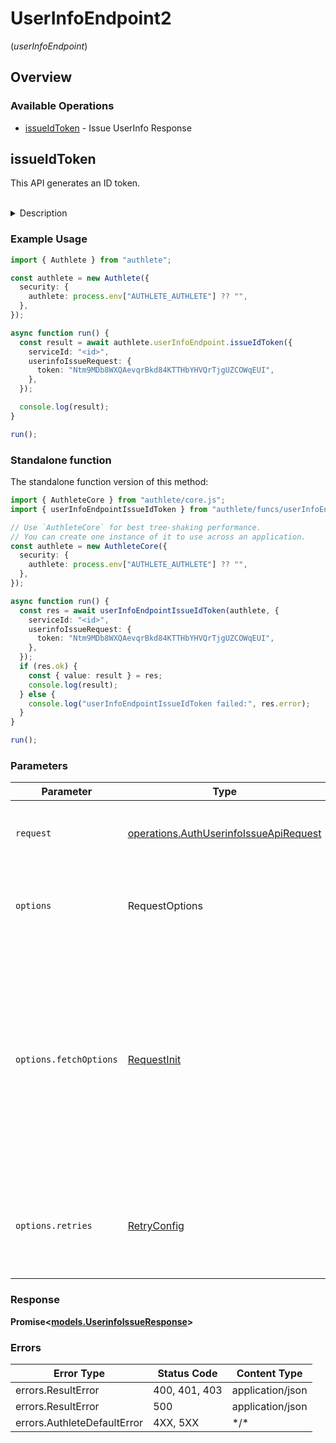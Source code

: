# UserInfoEndpoint2
(*userInfoEndpoint*)

## Overview

### Available Operations

* [issueIdToken](#issueidtoken) - Issue UserInfo Response

## issueIdToken

This API generates an ID token.

<br>
<details>
<summary>Description</summary>

This API is supposed to be called from within the implementation of the [userinfo endpoint](https://openid.net/specs/openid-connect-core-1_0.html#UserInfo)
of the authorization server in order to generate an ID token. Before calling this API, a valid
response from `/auth/userinfo` API must be obtained. Then, call this API with the access token
contained in the response and the claims values of the user (subject) associated with the access
token. See **OK** written in the description of `/auth/userinfo` API for details.

The response from `/auth/userinfo/issue` API has various parameters. Among them, it is `action`
parameter that the authorization server implementation should check first because it denotes the
next action that the authorization server implementation should take. According to the value of
`action`, the service implementation must take the steps described below.

**INTERNAL_SERVER_ERROR**

When the value of `action` is `INTERNAL_SERVER_ERROR`, it means that the request from the authorization
server implementation was wrong or that an error occurred in Authlete. In either case, from the
viewpoint of the client application, it is an error on the server side. Therefore, the service
implementation should generate a response to the client application with HTTP status of "500 Internal
Server Error".

The parameter `responseContent` returns a string which describes the error in the format of [RFC
6750](https://datatracker.ietf.org/doc/html/rfc6750) (OAuth 2.0 Bearer Token Usage) so the userinfo
endpoint implementation can use the value of `responseContent` as the value of`WWW-Authenticate`
header.

The following is an example response which complies with RFC 6750. Note that OpenID Connect Core
1.0 requires that an error response from userinfo endpoint comply with RFC 6750. See [5.3.3. UserInfo
Response](https://openid.net/specs/openid-connect-core-1_0.html#UserInfoError) for details.

```
HTTP/1.1 500 Internal Server Error
WWW-Authenticate: {responseContent}
Cache-Control: no-store
Pragma: no-cache
```

**BAD_REQUEST**

When the value of `action` is `BAD_REQUEST`, it means that the request from the client application
does not contain an access token (= the request from the authorization server implementation to
Authlete does not contain `token` parameter).

The parameter `responseContent` returns a string which describes the error in the format of [RFC
6750](https://datatracker.ietf.org/doc/html/rfc6750) (OAuth 2.0 Bearer Token Usage) so the userinfo
endpoint implementation can use the value of `responseContent` as the value of`WWW-Authenticate`
header.

The following is an example response which complies with RFC 6750. Note that OpenID Connect Core
1.0 requires that an error response from userinfo endpoint comply with RFC 6750. See [5.3.3. UserInfo
Response](https://openid.net/specs/openid-connect-core-1_0.html#UserInfoError) for details.

```
HTTP/1.1 400 Bad Request
WWW-Authenticate: {responseContent}
Cache-Control: no-store
Pragma: no-cache
```

**UNAUTHORIZED**

When the value of `action` is `UNAUTHORIZED`, it means that the access token does not exist, has
expired, or is not associated with any subject (= any user account).

The parameter `responseContent` returns a string which describes the error in the format of [RFC
6750](https://datatracker.ietf.org/doc/html/rfc6750) (OAuth 2.0 Bearer Token Usage) so the userinfo
endpoint implementation can use the value of `responseContent` as the value of`WWW-Authenticate`
header.

The following is an example response which complies with RFC 6750. Note that OpenID Connect Core
1.0 requires that an error response from userinfo endpoint comply with RFC 6750. See [5.3.3. UserInfo
Response](https://openid.net/specs/openid-connect-core-1_0.html#UserInfoError) for details.

```
HTTP/1.1 401 Unauthorized
WWW-Authenticate: {responseContent}
Cache-Control: no-store
Pragma: no-cache
```

**FORBIDDEN**

When the value of `action` is `FORBIDDEN`, it means that the access token does not include the
`openid` scope.

The parameter `responseContent` returns a string which describes the error in the format of [RFC
6750](https://datatracker.ietf.org/doc/html/rfc6750) (OAuth 2.0 Bearer Token Usage) so the userinfo
endpoint implementation can use the value of `responseContent` as the value of`WWW-Authenticate`
header.

The following is an example response which complies with RFC 6750. Note that OpenID Connect Core
1.0 requires that an error response from userinfo endpoint comply with RFC 6750. See [5.3.3. UserInfo
Response](https://openid.net/specs/openid-connect-core-1_0.html#UserInfoError) for details.

```
HTTP/1.1 403 Forbidden
WWW-Authenticate: {responseContent}
Cache-Control: no-store
Pragma: no-cache
```

**JSON**

When the value of `action` is `JSON`, it means that the access token which the client application
presented is valid and an ID token was successfully generated in the format of JSON.

The userinfo endpoint implementation is expected to generate a response to the client application.
The content type of the response must be `application/json` and the response body must be an ID
token in JSON format.

The value of `responseContent` is the ID token in JSON format when `action` is `JSON`, so
a response to the client can be built like below.

```
HTTP/1.1 200 OK
Cache-Control: no-store
Pragma: no-cache
Content-Type: application/json;charset=UTF-8

{responseContent}
```

**JWT**

When the value of `action` is `JWT`, it means that the access token which the client application
presented is valid and an ID token was successfully generated in the format of JWT (JSON Web Token)
([RFC 7519](https://datatracker.ietf.org/doc/html/rfc7519)).

The userinfo endpoint implementation is expected to generate a response to the client application.
The content type of the response must be `application/jwt` and the response body must be an ID
token in JWT format.

The value of `responseContent` is the ID token in JSON format when `action` is `JWT`, so a response
to the client can be built like below.

```
HTTP/1.1 200 OK
Cache-Control: no-store
Pragma: no-cache
Content-Type: application/jwt

{responseContent}
```

</details>


### Example Usage

<!-- UsageSnippet language="typescript" operationID="auth_userinfo_issue_api" method="post" path="/api/{serviceId}/auth/userinfo/issue" -->
```typescript
import { Authlete } from "authlete";

const authlete = new Authlete({
  security: {
    authlete: process.env["AUTHLETE_AUTHLETE"] ?? "",
  },
});

async function run() {
  const result = await authlete.userInfoEndpoint.issueIdToken({
    serviceId: "<id>",
    userinfoIssueRequest: {
      token: "Ntm9MDb8WXQAevqrBkd84KTTHbYHVQrTjgUZCOWqEUI",
    },
  });

  console.log(result);
}

run();
```

### Standalone function

The standalone function version of this method:

```typescript
import { AuthleteCore } from "authlete/core.js";
import { userInfoEndpointIssueIdToken } from "authlete/funcs/userInfoEndpointIssueIdToken.js";

// Use `AuthleteCore` for best tree-shaking performance.
// You can create one instance of it to use across an application.
const authlete = new AuthleteCore({
  security: {
    authlete: process.env["AUTHLETE_AUTHLETE"] ?? "",
  },
});

async function run() {
  const res = await userInfoEndpointIssueIdToken(authlete, {
    serviceId: "<id>",
    userinfoIssueRequest: {
      token: "Ntm9MDb8WXQAevqrBkd84KTTHbYHVQrTjgUZCOWqEUI",
    },
  });
  if (res.ok) {
    const { value: result } = res;
    console.log(result);
  } else {
    console.log("userInfoEndpointIssueIdToken failed:", res.error);
  }
}

run();
```

### Parameters

| Parameter                                                                                                                                                                      | Type                                                                                                                                                                           | Required                                                                                                                                                                       | Description                                                                                                                                                                    |
| ------------------------------------------------------------------------------------------------------------------------------------------------------------------------------ | ------------------------------------------------------------------------------------------------------------------------------------------------------------------------------ | ------------------------------------------------------------------------------------------------------------------------------------------------------------------------------ | ------------------------------------------------------------------------------------------------------------------------------------------------------------------------------ |
| `request`                                                                                                                                                                      | [operations.AuthUserinfoIssueApiRequest](../../models/operations/authuserinfoissueapirequest.md)                                                                               | :heavy_check_mark:                                                                                                                                                             | The request object to use for the request.                                                                                                                                     |
| `options`                                                                                                                                                                      | RequestOptions                                                                                                                                                                 | :heavy_minus_sign:                                                                                                                                                             | Used to set various options for making HTTP requests.                                                                                                                          |
| `options.fetchOptions`                                                                                                                                                         | [RequestInit](https://developer.mozilla.org/en-US/docs/Web/API/Request/Request#options)                                                                                        | :heavy_minus_sign:                                                                                                                                                             | Options that are passed to the underlying HTTP request. This can be used to inject extra headers for examples. All `Request` options, except `method` and `body`, are allowed. |
| `options.retries`                                                                                                                                                              | [RetryConfig](../../lib/utils/retryconfig.md)                                                                                                                                  | :heavy_minus_sign:                                                                                                                                                             | Enables retrying HTTP requests under certain failure conditions.                                                                                                               |

### Response

**Promise\<[models.UserinfoIssueResponse](../../models/userinfoissueresponse.md)\>**

### Errors

| Error Type                  | Status Code                 | Content Type                |
| --------------------------- | --------------------------- | --------------------------- |
| errors.ResultError          | 400, 401, 403               | application/json            |
| errors.ResultError          | 500                         | application/json            |
| errors.AuthleteDefaultError | 4XX, 5XX                    | \*/\*                       |